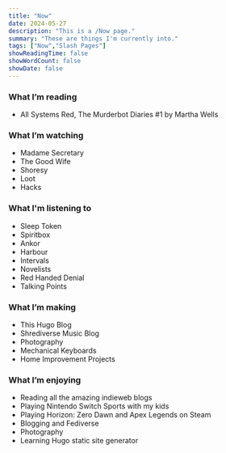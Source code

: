 ```yaml
---
title: "Now"
date: 2024-05-27
description: "This is a /Now page."
summary: "These are things I'm currently into."
tags: ["Now","Slash Pages"]
showReadingTime: false
showWordCount: false
showDate: false
---
```

### What I’m reading

- All Systems Red, The Murderbot Diaries #1 by Martha Wells

### What I’m watching

- Madame Secretary
- The Good Wife
- Shoresy
- Loot
- Hacks

### What I'm listening to

- Sleep Token
- Spiritbox
- Ankor
- Harbour
- Intervals
- Novelists
- Red Handed Denial
- Talking Points

### What I’m making

- This Hugo Blog
- Shrediverse Music Blog
- Photography
- Mechanical Keyboards
- Home Improvement Projects

### What I’m enjoying

- Reading all the amazing indieweb blogs
- Playing Nintendo Switch Sports with my kids
- Playing Horizon: Zero Dawn and Apex Legends on Steam
- Blogging and Fediverse
- Photography
- Learning Hugo static site generator